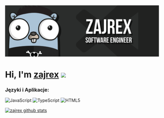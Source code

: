 [![](https://raw.githubusercontent.com/zajrex/zajrex/master/banner.png)](https://github.com/zajrex)

<h1>Hi, I'm <a href="https://github.com/zajrex">zajrex</a> <img src="https://media.giphy.com/media/hvRJCLFzcasrR4ia7z/giphy.gif" width="25px"> </h1>

### Języki i Aplikacje:

![JavaScript](https://img.shields.io/badge/javascript-%23323330.svg?style=for-the-badge&logo=javascript&logoColor=%23F7DF1E)
![TypeScript](https://img.shields.io/badge/typescript-%23007ACC.svg?style=for-the-badge&logo=typescript&logoColor=white)
![HTML5](https://img.shields.io/badge/html5-%23E34F26.svg?style=for-the-badge&logo=html5&logoColor=white)
  
<a href="https://github.com/anuraghazra/github-readme-stats"><img align="center" src="https://github-readme-stats.vercel.app/api?username=zajrex&show_icons=true&include_all_commits=true&theme=buefy&hide_border=true" alt="zajrex github stats" /></a>
